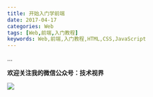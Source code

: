 ```yaml
---
title: 开始入门学前端
date: 2017-04-17
categories: Web
tags: [Web,前端,入门教程]
keywords: Web,前端,入门教程,HTML,CSS,JavaScript
---
```


...

<!-- more -->

**欢迎关注我的微信公众号：技术视界**

![](https://diycode.b0.upaiyun.com/photo/2017/a3fc893f2cf4d4ab33ac32666d00a793.jpg)
